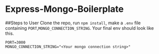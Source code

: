 # Express-Mongo-Boilerplate

##Steps to User
Clone the repo, run `npm install`, make a `.env` file containing `PORT`,`MONGO_CONNECTION_STRING`. Your final env should look like this.
```
PORT=3000
MONGO_CONNECTION_STRING="<Your mongo connection string>"
```
